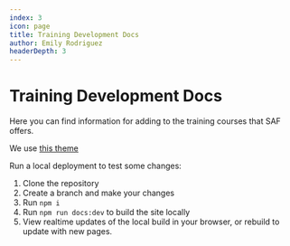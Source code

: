 ```yaml
---
index: 3
icon: page
title: Training Development Docs
author: Emily Rodriguez
headerDepth: 3
---
```


# Training Development Docs

Here you can find information for adding to the training courses that SAF offers.

We use [this theme](https://theme-hope.vuejs.press/)

Run a local deployment to test some changes:

1. Clone the repository
2. Create a branch and make your changes
3. Run `npm i`
4. Run `npm run docs:dev` to build the site locally
5. View realtime updates of the local build in your browser, or rebuild to update with new pages.

